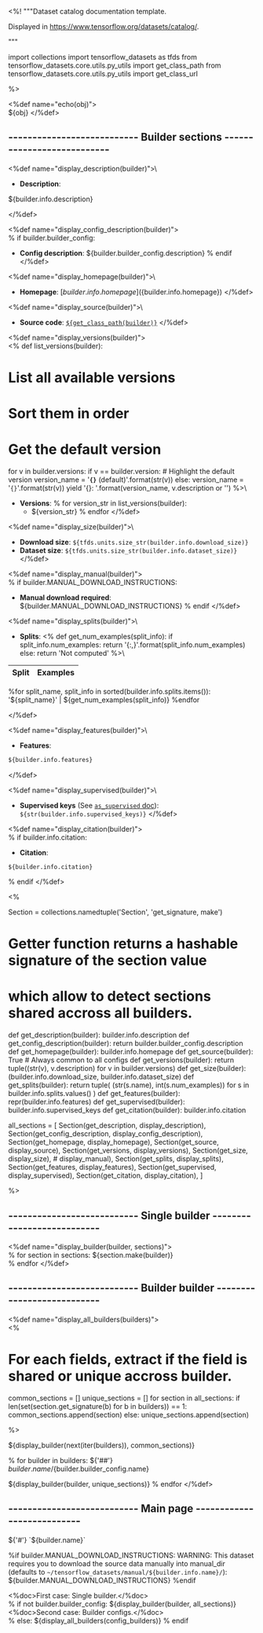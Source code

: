 <%!
"""Dataset catalog documentation template.

Displayed in https://www.tensorflow.org/datasets/catalog/.

"""

import collections
import tensorflow_datasets as tfds
from tensorflow_datasets.core.utils.py_utils import get_class_path
from tensorflow_datasets.core.utils.py_utils import get_class_url

%>

<%def name="echo(obj)">\
${obj}
</%def>

## --------------------------- Builder sections ---------------------------

<%def name="display_description(builder)">\
*   **Description**:

${builder.info.description}

</%def>

<%def name="display_config_description(builder)">\
% if builder.builder_config:
*   **Config description**: ${builder.builder_config.description}
% endif
</%def>

<%def name="display_homepage(builder)">\
*   **Homepage**: [${builder.info.homepage}](${builder.info.homepage})
</%def>

<%def name="display_source(builder)">\
*   **Source code**: [`${get_class_path(builder)}`](${get_class_url(builder)})
</%def>

<%def name="display_versions(builder)">\
<%
def list_versions(builder):
  # List all available versions
  # Sort them in order
  # Get the default version
  for v in builder.versions:
    if v == builder.version:  # Highlight the default version
      version_name = '**`{}`** (default)'.format(str(v))
    else:
      version_name = '`{}`'.format(str(v))
    yield '{}: '.format(version_name, v.description or '')
%>\
*   **Versions**:
% for version_str in list_versions(builder):
    * ${version_str}
% endfor
</%def>

<%def name="display_size(builder)">\
*   **Download size**: `${tfds.units.size_str(builder.info.download_size)}`
*   **Dataset size**: `${tfds.units.size_str(builder.info.dataset_size)}`
</%def>

<%def name="display_manual(builder)">\
% if builder.MANUAL_DOWNLOAD_INSTRUCTIONS:
*   **Manual download required**: ${builder.MANUAL_DOWNLOAD_INSTRUCTIONS}
% endif
</%def>

<%def name="display_splits(builder)">\
*   **Splits**:
<%
def get_num_examples(split_info):
  if split_info.num_examples:
    return '{:,}'.format(split_info.num_examples)
  else:
    return 'Not computed'
%>\

Split  | Examples
:----- | -------:
%for split_name, split_info in sorted(builder.info.splits.items()):
'${split_name}' | ${get_num_examples(split_info)}
%endfor

</%def>

<%def name="display_features(builder)">\
*   **Features**:

```python
${builder.info.features}
```
</%def>

<%def name="display_supervised(builder)">\
*   **Supervised keys** (See
    [`as_supervised` doc](https://www.tensorflow.org/datasets/api_docs/python/tfds/load)):
    `${str(builder.info.supervised_keys)}`
</%def>

<%def name="display_citation(builder)">\
% if builder.info.citation:
*   **Citation**:

```
${builder.info.citation}
```
% endif
</%def>

<%

Section = collections.namedtuple('Section', 'get_signature, make')

# Getter function returns a hashable signature of the section value
# which allow to detect sections shared accross all builders.
def get_description(builder): builder.info.description
def get_config_description(builder):
  return builder.builder_config.description
def get_homepage(builder): builder.info.homepage
def get_source(builder): True  # Always common to all configs
def get_versions(builder):
  return tuple((str(v), v.description) for v in builder.versions)
def get_size(builder): (builder.info.download_size, builder.info.dataset_size)
def get_splits(builder):
  return tuple(
      (str(s.name), int(s.num_examples)) for s in builder.info.splits.values()
  )
def get_features(builder): repr(builder.info.features)
def get_supervised(builder): builder.info.supervised_keys
def get_citation(builder): builder.info.citation

all_sections = [
    Section(get_description, display_description),
    Section(get_config_description, display_config_description),
    Section(get_homepage, display_homepage),
    Section(get_source, display_source),
    Section(get_versions, display_versions),
    Section(get_size, display_size),
    # display_manual),
    Section(get_splits, display_splits),
    Section(get_features, display_features),
    Section(get_supervised, display_supervised),
    Section(get_citation, display_citation),
]

%>

## --------------------------- Single builder ---------------------------

<%def name="display_builder(builder, sections)">\
% for section in sections:
${section.make(builder)}\
% endfor
</%def>

## --------------------------- Builder builder ---------------------------

<%def name="display_all_builders(builders)">\
<%

# For each fields, extract if the field is shared or unique accross builder.
common_sections = []
unique_sections = []
for section in all_sections:
  if len(set(section.get_signature(b) for b in builders)) == 1:
    common_sections.append(section)
  else:
    unique_sections.append(section)

%>

${display_builder(next(iter(builders)), common_sections)}

% for builder in builders:
${'##'} ${builder.name}/${builder.builder_config.name}

${display_builder(builder, unique_sections)}
% endfor
</%def>

## --------------------------- Main page ---------------------------

${'#'} `${builder.name}`

%if builder.MANUAL_DOWNLOAD_INSTRUCTIONS:
WARNING: This dataset requires you to download the source data manually into manual_dir
(defaults to `~/tensorflow_datasets/manual/${builder.info.name}/`):<br/>
${builder.MANUAL_DOWNLOAD_INSTRUCTIONS}
%endif

<%doc>First case: Single builder.</%doc>\
% if not builder.builder_config:
${display_builder(builder, all_sections)}
<%doc>Second case: Builder configs.</%doc>\
% else:
${display_all_builders(config_builders)}
% endif

